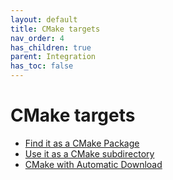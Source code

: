 ```yaml
---
layout: default
title: CMake targets
nav_order: 4
has_children: true
parent: Integration
has_toc: false
---
```

# CMake targets


- [Find it as a CMake Package](cmake-targets/find-it-as-a-cmake-package.md)
- [Use it as a CMake subdirectory](cmake-targets/use-it-as-a-cmake-subdirectory.md)
- [CMake with Automatic Download](cmake-targets/cmake-with-automatic-download.md)


<!-- Generated with mdsplit: https://github.com/alandefreitas/mdsplit -->
